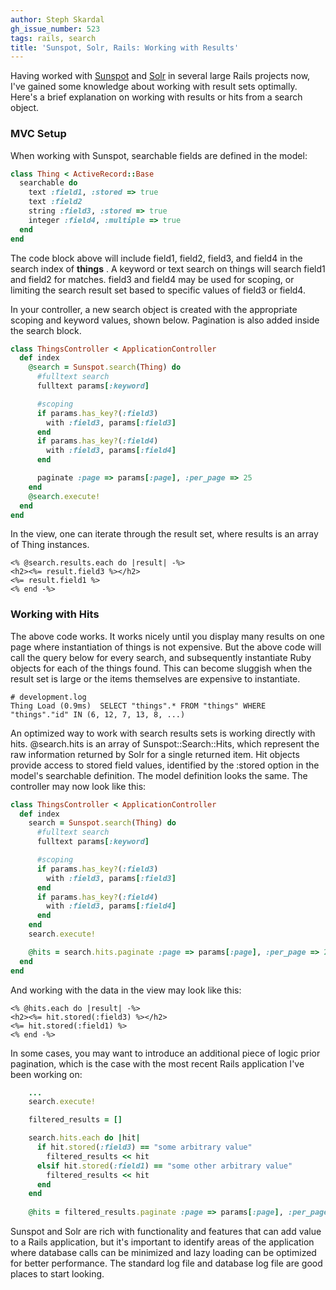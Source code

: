 ```yaml
---
author: Steph Skardal
gh_issue_number: 523
tags: rails, search
title: 'Sunspot, Solr, Rails: Working with Results'
---
```




Having worked with [Sunspot](http://sunspot.github.com/) and [Solr](http://lucene.apache.org/solr/) in several large Rails projects now, I've gained some knowledge about working with result sets optimally. Here's a brief explanation on working with results or hits from a search object.

### MVC Setup

When working with Sunspot, searchable fields are defined in the model:

```ruby
class Thing < ActiveRecord::Base
  searchable do
    text :field1, :stored => true
    text :field2
    string :field3, :stored => true
    integer :field4, :multiple => true
  end
end
```

The code block above will include field1, field2, field3, and field4 in the search index of **things** . A keyword or text search on things will search field1 and field2 for matches. field3 and field4 may be used for scoping, or limiting the search result set based to specific values of field3 or field4.

In your controller, a new search object is created with the appropriate scoping and keyword values, shown below. Pagination is also added inside the search block.

```ruby
class ThingsController < ApplicationController
  def index
    @search = Sunspot.search(Thing) do
      #fulltext search
      fulltext params[:keyword]

      #scoping
      if params.has_key?(:field3)
        with :field3, params[:field3]
      end 
      if params.has_key?(:field4)
        with :field3, params[:field4]
      end

      paginate :page => params[:page], :per_page => 25
    end
    @search.execute!
  end
end
```

In the view, one can iterate through the result set, where results is an array of Thing instances.

```nohighlight
<% @search.results.each do |result| -%>
<h2><%= result.field3 %></h2>
<%= result.field1 %>
<% end -%>
```

### Working with Hits

The above code works. It works nicely until you display many results on one page where instantiation of things is not expensive. But the above code will call the query below for every search, and subsequently instantiate Ruby objects for each of the things found. This can become sluggish when the result set is large or the items themselves are expensive to instantiate.

```nohighlight
# development.log
Thing Load (0.9ms)  SELECT "things".* FROM "things" WHERE "things"."id" IN (6, 12, 7, 13, 8, ...)
```

An optimized way to work with search results sets is working directly with hits. @search.hits is an array of Sunspot::Search::Hits, which represent the raw information returned by Solr for a single returned item. Hit objects provide access to stored field values, identified by the :stored option in the model's searchable definition. The model definition looks the same. The controller may now look like this:

```ruby
class ThingsController < ApplicationController
  def index
    search = Sunspot.search(Thing) do
      #fulltext search
      fulltext params[:keyword]

      #scoping
      if params.has_key?(:field3)
        with :field3, params[:field3]
      end 
      if params.has_key?(:field4)
        with :field3, params[:field4]
      end
    end
    search.execute!

    @hits = search.hits.paginate :page => params[:page], :per_page => 25
  end
end
```

And working with the data in the view may look like this:

```nohighlight
<% @hits.each do |result| -%>
<h2><%= hit.stored(:field3) %></h2>
<%= hit.stored(:field1) %>
<% end -%>
```

In some cases, you may want to introduce an additional piece of logic prior pagination, which is the case with the most recent Rails application I've been working on:

```ruby
    ...
    search.execute!

    filtered_results = []

    search.hits.each do |hit|
      if hit.stored(:field3) == "some arbitrary value"
        filtered_results << hit
      elsif hit.stored(:field1) == "some other arbitrary value"
        filtered_results << hit
      end
    end
   
    @hits = filtered_results.paginate :page => params[:page], :per_page => 25
```

Sunspot and Solr are rich with functionality and features that can add value to a Rails application, but it's important to identify areas of the application where database calls can be minimized and lazy loading can be optimized for better performance. The standard log file and database log file are good places to start looking.


